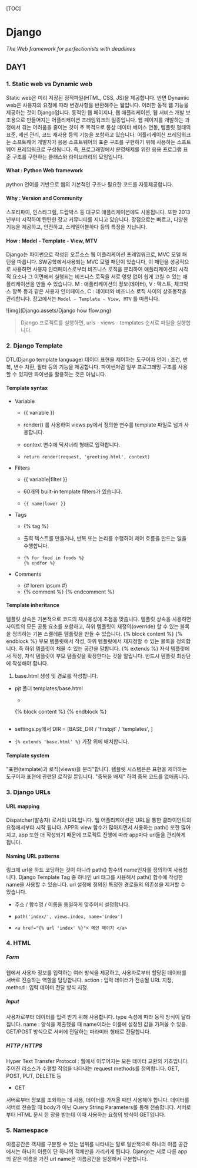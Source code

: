 [TOC]

# Django

*The Web framework for perfectionists with deadlines*

## DAY1

### 1. Static web vs Dynamic web

Static web은 미리 저장된 정적파일(HTML, CSS, JS)을 제공합니다. 반면 Dynamic web은 사용자의 요청에 따라 변경사항을 반환해주는 웹입니다. 이러한 동적 웹 기능을 제공하는 것이 Django입니다. 동적인 웹 페이지나, 웹 애플리케이션, 웹 서비스 개발 보조용으로 만들어지는 어플리케이션 프레임워크의 일종입니다. 웹 페이지를 개발하는 과정에서 겪는 어려움을 줄이는 것이 주 목적으로 통상 데이터 베이스 연동, 템플릿 형태의 표준, 세션 관리, 코드 재사용 등의 기능을 포함하고 있습니다. 어플리케이션 프레임워크는 소프트웨어 개발자가 응용 소프트웨어의 표준 구조를 구현하기 위해 사용하는 소프트웨어 프레임워크로 구성됩니다. 즉, 프로그래밍에서 운영체제를 위한 응용 프로그램 표준 구조를 구현하는 클래스와 라이브러리의 모임입니다.

#### What : Python Web framework

python 언어를 기반으로 웹의 기본적인 구조나 필요한 코드를 자동제공합니다.

#### Why : Version and Community

스포티파이, 인스타그램, 드랍박스 등 대규모 애플리케이션에도 사용됩니다. 또한 2013년부터 시작하여 탄탄한 장고 커뮤니티를 지니고 있습니다. 장점으로는 빠르고, 다양한 기능을 제공하고, 안전하고, 스케일어블하다 등의 특징을 지닙니다.

#### How : Model - Template - View, MTV

Django는 파이썬으로 작성된 오픈소스 웹 어플리케이션 프레임워크로, MVC 모델 패턴을 따릅니다. SW공학에서사용되는 MVC 모델 패턴이 있습니다, 이 패턴을 성공적으로 사용하면 사용자 인터페이스로부터 비즈니스 로직을 분리하여 애플리케이션의 시각적 요소나 그 이면에서 실행되는 비즈니스 로직을 서로 영향 없이 쉽게 고칠 수 있는 애플리케이션을 만들 수 있습니다. M : 애플리케이션의 정보(데이터), V : 텍스트, 체크박스 항목 등과 같은 사용자 인터페이스, C : 데이터와 비즈니스 로직 사이의 상호동작을 관리합니다. 장고에서는 `Model - Template - View, MTV` 를 따릅니다. 

![img](Django.assets/Django how flow.png)

> Django 프로젝트를 실행하면, urls - views - templates 순서로 파일을 실행합니다.

### 2. Django Template

DTL(Django template language) 데이터 표현을 제어하는 도구이자 언어 : 조건, 반복, 변수 치환, 필터 등의 기능을 제공합니다. 파이썬처럼 일부 프로그래밍 구조를 사용할 수 있지만 파이썬을 활용하는 것은 아닙니다. 

#### Template syntax

- Variable

  - {{ variable }}

  - render() 를 사용하여 views.py에서 정의한 변수를 template 파일로 넘겨 사용합니다.

  - context 변수에 딕셔너리 형태로 입력합니다.

  - ```
    return render(request, 'greeting.html', context)
    ```

- Filters

  - {{ variable|filter }}

  - 60개의 built-in template filters가 있습니다.

  - ```
    {{ name|lower }}
    ```

- Tags

  - {% tag %}

  - 출력 텍스트를 만들거나, 반복 또는 논리를 수행하여 제어 흐름을 만드는 일을 수행합니다.

  - ```
    {% for food in foods %}
    {% endfor %}
    ```

- Comments

  - {# lorem ipsum #}
  - {% comment %} {% endcomment %}

#### Template inheritance

템플릿 상속은 기본적으로 코드의 재사용성에 초점을 맞춥니다. 템플릿 상속을 사용하면 사이트의 모든 공통 요소를 포함하고, 하위 템플릿이 재정의(override) 할 수 있는 블록을 정의하는 기본 스켈레톤 템플릿을 만들 수 있습니다. {% block content %} {% endblock %} 부모 템플릿에서 작성, 하위 템플릿에서 재지정할 수 있는 블록을 정의합니다. 즉 하위 템플릿이 채울 수 있는 공간을 말합니다. {% extends %} 자식 템플릿에서 작성, 자식 템플릿이 부모 템플릿을 확장한다는 것을 알립니다. 반드시 템플릿 최상단에 작성해야 합니다. 

1. base.html 생성 및 경로를 작성합니다.

- pjt 폴더 templates/base.html

  -   ```django
    {% block content %} 
    {% endblock %}
    ```

- settings.py에서 DIR = [BASE_DIR / 'firstpjt' / 'templates', ]
- `{% extends 'base.html' %}` 가장 위에 배치합니다.

#### Template system

"표현(template)과 로직(views)을 분리"합니다. 템플릿 시스템은은 표현을 제어하는 도구이자 표현에 관련된 로직일 뿐입니다. "중복을 배제" 하여 중복 코드를 없애줍니다. 



### 3. Django URLs

#### URL mapping

Dispatcher(발송자) 로서의 URL입니다. 웹 어플리케이션은 URL을 통한 클라이언트의 요청에서부터 시작 됩니다. APP의 view 함수가 많아지면서 사용하는 path() 또한 많아지고, app 또한 더 작성되기 때문에 프로젝트 진행에 따라 app마다 url들을 관리하게 됩니다.

#### Naming URL patterns

링크에 url을 하드 코딩하는 것이 아니라 path() 함수의 name인자를 정의하여 사용합니다. Django Template Tag 중 하나인 url 태그를 사용해서 path() 함수에 작성한 name을 사용할 수 있습니다. url 설정에 정의된 특정한 경로들의 의존성을 제거할 수 있습니다.

- 주소 / 함수명 / 이름을 동일하게 맞추어서 설정합니다.

- `path('index/', views.index, name='index')`
- `<a href="{% url 'index' %}"> 메인 페이지 </a>`



### 4. HTML

##### Form

웹에서 사용자 정보를 입력하는 여러 방식을 제공하고, 사용자로부터 할당된 데이터를 서버로 전송하는 역할을 담당합니다. action : 입력 데이터가 전송될 URL 지정, method : 입력 데이터 전달 방식 지정. 

##### Input

사용자로부터 데이터를 입력 받기 위해 사용합니다. type 속성에 따라 동작 방식이 달라집니다. name : 양식을 제출했을 때 name이라는 이름에 설정된 값을 가져올 수 있음. GET/POST 방식으로 서버에 전달하는 파라미터 형태로 전달합니다.

##### HTTP / HTTPS

Hyper Text Transfer Protocol : 웹에서 이루어지는 모든 데이터 교환의 기초입니다. 주어진 리소스가 수행할 작업을 나타내는 request methods를 정의합니다. GET, POST, PUT, DELETE 등

- GET

서버로부터 정보를 조회하는 데 사용, 데이터를 가져올 때만 사용해야 합니다. 데이터를 서버로 전송할 때 body가 아닌 Query String Parameters를 통해 전송합니다. 서버로부터 HTML 문서 한 장을 받는데 이때 사용하는 요청의 방식이 GET입니다.



### 5. Namespace

이름공간은 객체를 구분할 수 있는 범위를 나타내는 말로 일반적으로 하나의 이름 공간에서는 하나의 이름이 단 하나의 객체만을 가리키게 됩니다. Django는 서로 다른 app의 같은 이름을 가진 url name은 이름공간을 설정해서 구분합니다.

